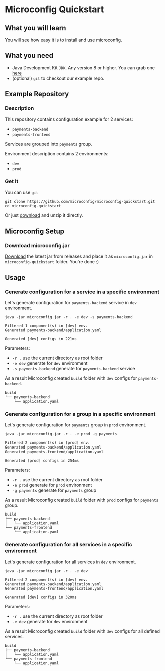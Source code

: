 # Microconfig Quickstart

## What you will learn
You will see how easy it is to install and use microconfig. 

## What you need
* Java Development Kit `JDK`. Any version 8 or higher. You can grab one [here](https://adoptopenjdk.net)
* (optional) `git` to checkout our example repo. 

## Example Repository

### Description
This repository contains configuration example for 2 services:
* `payments-backend` 
* `payments-frontend`

Services are grouped into `payments` group.

Environment description contains 2 environments:
* `dev`
* `prod`

### Get It

You can use `git`
```shell script
git clone https://github.com/microconfig/microconfig-quickstart.git
cd microconfig-quickstart
```

Or just [download](https://github.com/microconfig/microconfig-quickstart/archive/master.zip) and unzip it directly.

## Microconfig Setup

### Download microconfig.jar 
[Download](https://github.com/microconfig/microconfig/releases) the latest jar from releases and place it as `microconfig.jar` in `microconfig-quickstart` folder. You're done :) 

## Usage

### Generate configuration for a service in a specific environment
Let's generate configuration for `payments-backend` service in `dev` environment.

```shell script
java -jar microconfig.jar -r . -e dev -s payments-backend

Filtered 1 component(s) in [dev] env.
Generated payments-backend/application.yaml

Generated [dev] configs in 221ms
```

Parameters: 
* `-r .` use the current directory as root folder
* `-e dev` generate for `dev` environment
* `-s payments-backend` generate for `payments-backend` service

As a result Microconfig created `build` folder with `dev` configs for `payments-backend`.
```
build
└── payments-backend
    └── application.yaml
```  

### Generate configuration for a group in a specific environment
Let's generate configuration for `payments` group in `prod` environment.

```shell script
java -jar microconfig.jar -r . -e prod -g payments

Filtered 2 component(s) in [prod] env.
Generated payments-backend/application.yaml
Generated payments-frontend/application.yaml

Generated [prod] configs in 254ms
```

Parameters: 
* `-r .` use the current directory as root folder
* `-e prod` generate for `prod` environment
* `-g payments` generate for `payments` group

As a result Microconfig created `build` folder with `prod` configs for `payments` group.
```
build
├── payments-backend
│   └── application.yaml
└── payments-frontend
    └── application.yaml
```  

### Generate configuration for all services in a specific environment
Let's generate configuration for all services in `dev` environment.

```shell script
java -jar microconfig.jar -r . -e dev

Filtered 2 component(s) in [dev] env.
Generated payments-backend/application.yaml
Generated payments-frontend/application.yaml

Generated [dev] configs in 320ms
```

Parameters: 
* `-r .` use the current directory as root folder
* `-e dev` generate for `dev` environment

As a result Microconfig created `build` folder with `dev` configs for all defined services.
```
build
├── payments-backend
│   └── application.yaml
└── payments-frontend
    └── application.yaml
```